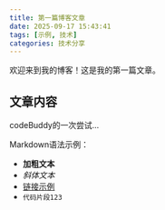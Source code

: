 ```yaml
---
title: 第一篇博客文章
date: 2025-09-17 15:43:41
tags: [示例, 技术]
categories: 技术分享
---
```


欢迎来到我的博客！这是我的第一篇文章。

## 文章内容
codeBuddy的一次尝试...

Markdown语法示例：
- **加粗文本**
- *斜体文本*
- [链接示例](https://example.com)
- `代码片段123`